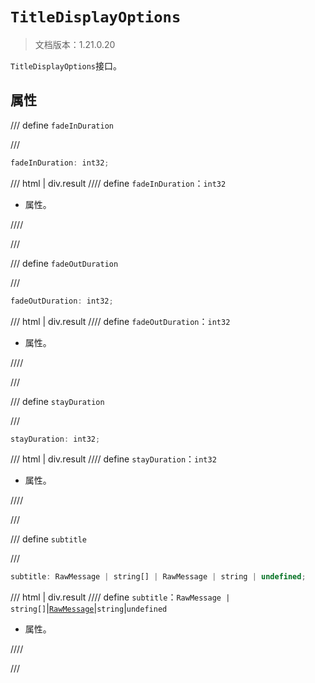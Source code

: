 # `TitleDisplayOptions`

> 文档版本：1.21.0.20

`TitleDisplayOptions`接口。

## 属性

/// define
`fadeInDuration`


///

```js
fadeInDuration: int32;
```

/// html | div.result
//// define
`fadeInDuration`：`int32`

- 属性。


////

///


/// define
`fadeOutDuration`


///

```js
fadeOutDuration: int32;
```

/// html | div.result
//// define
`fadeOutDuration`：`int32`

- 属性。


////

///


/// define
`stayDuration`


///

```js
stayDuration: int32;
```

/// html | div.result
//// define
`stayDuration`：`int32`

- 属性。


////

///


/// define
`subtitle`


///

```js
subtitle: RawMessage | string[] | RawMessage | string | undefined;
```

/// html | div.result
//// define
`subtitle`：`RawMessage | string[]`|[`RawMessage`](./rawmessage.md)|`string`|`undefined`

- 属性。


////

///

